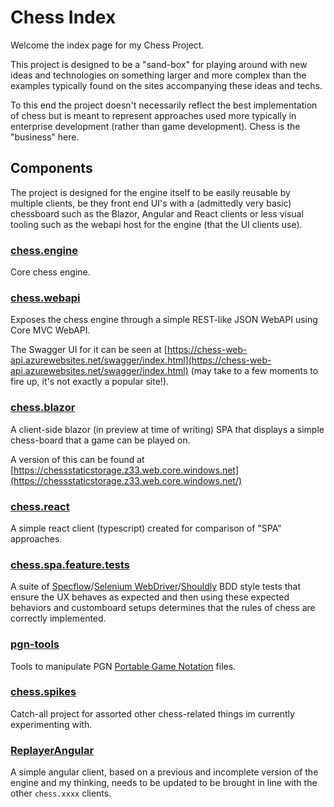 # Chess Index

Welcome the index page for my Chess Project.

This project is designed to be a "sand-box" for playing around with new ideas and technologies on something larger and more complex than the examples typically found on the sites accompanying these ideas and techs.

To this end the project doesn't necessarily reflect the best implementation of chess but is meant to represent approaches used more typically in enterprise development (rather than game development). Chess is the "business" here.

## Components

The project is designed for the engine itself to be easily reusable by multiple clients, be they front end UI's with a (admittedly very basic) chessboard such as the Blazor, Angular and React clients or less visual tooling such as the webapi host for the engine (that the UI clients use).

### [chess.engine](https://github.com/Chrislee187/chess.engine)

Core chess engine.

### [chess.webapi](https://github.com/Chrislee187/chess.webapi)

Exposes the chess engine through a simple REST-like JSON WebAPI using Core MVC WebAPI.

The Swagger UI for it can be seen at [https://chess-web-api.azurewebsites.net/swagger/index.html](https://chess-web-api.azurewebsites.net/swagger/index.html) (may take to a few moments to fire up, it's not exactly a popular site!).

### [chess.blazor](https://github.com/Chrislee187/chess.blazor)

A client-side blazor (in preview at time of writing) SPA that displays a simple chess-board that a game can be played on.

A version of this can be found at [https://chessstaticstorage.z33.web.core.windows.net](https://chessstaticstorage.z33.web.core.windows.net/)


### [chess.react](https://github.com/Chrislee187/chess.reactredux)

A simple react client (typescript) created for comparison of "SPA" approaches.

### [chess.spa.feature.tests](https://github.com/Chrislee187/chess.spa.feature.tests)

A suite of [Specflow](https://specflow.org/)/[Selenium WebDriver](https://www.seleniumhq.org/)/[Shouldly](http://docs.shouldly-lib.net/v2.4.0/docs) BDD style tests that ensure the UX behaves as expected and then using these expected behaviors and customboard setups determines that the rules of chess are correctly implemented.

### [pgn-tools](https://github.com/Chrislee187/pgn-tools)

Tools to manipulate PGN [Portable Game Notation](https://en.wikipedia.org/wiki/Portable_Game_Notation) files.

### [chess.spikes](https://github.com/Chrislee187/chess.spikes)

Catch-all project for assorted other chess-related things im currently experimenting with.

### [ReplayerAngular](https://github.com/Chrislee187/ReplayerAngular)

A simple angular client, based on a previous and incomplete version of the engine and my thinking, needs to be updated to be brought in line with the other `chess.xxxx` clients.
